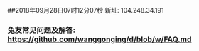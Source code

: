 ##2018年09月28日07时12分07秒 新址: 104.248.34.191
### 兔友常见问题及解答: https://github.com/wanggonging/d/blob/w/FAQ.md
